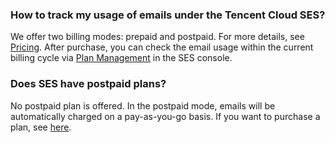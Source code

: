 [](id:que1) 

### How to track my usage of emails under the Tencent Cloud SES?
We offer two billing modes: prepaid and postpaid. For more details, see [Pricing](https://intl.cloud.tencent.com/document/product/1084/39335). After purchase, you can check the email usage within the current billing cycle via [Plan Management](https://console.cloud.tencent.com/ses/package) in the SES console.

 

[](id:que2) 
### Does SES have postpaid plans?
No postpaid plan is offered. In the postpaid mode, emails will be automatically charged on a pay-as-you-go basis. If you want to purchase a plan, see [here](http://buy.intl.cloud.tencent.com/ses).

